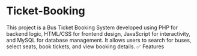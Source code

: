 # Ticket-Booking
This project is a Bus Ticket Booking System developed using PHP for backend logic, HTML/CSS for frontend design, JavaScript for interactivity, and MySQL for database management. It allows users to search for buses, select seats, book tickets, and view booking details.  ✅ Features
